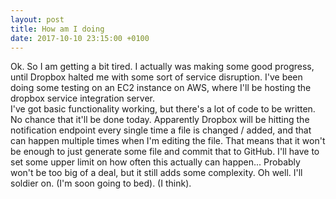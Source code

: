 ```yaml
---
layout: post
title: How am I doing
date: 2017-10-10 23:15:00 +0100
---
```

Ok. So I am getting a bit tired. I actually was making some good progress, until Dropbox halted me
with some sort of service disruption. I've been doing some testing on an EC2 instance on AWS, where
I'll be hosting the dropbox service integration server.  
I've got basic functionality working, but there's a lot of code to be written. No chance that it'll
be done today. Apparently Dropbox will be hitting the notification endpoint every single time a file
is changed / added, and that can happen multiple times when I'm editing the file. That means that it
won't be enough to just generate some file and commit that to GitHub. I'll have to set some upper
limit on how often this actually can happen... Probably won't be too big of a deal, but it still adds
some complexity. Oh well. I'll soldier on. (I'm soon going to bed). (I think).
